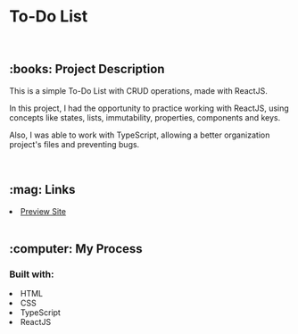 # To-Do List

<br/>
<h2>:books: Project Description</h2>
<p>This is a simple To-Do List with CRUD operations, made with ReactJS.</p>

<p>In this project, I had the opportunity to practice working with ReactJS, using concepts like states, lists, immutability, properties, components and keys.</p>
<p>Also, I was able to work with TypeScript, allowing a better organization project's files and preventing bugs.</p>

<br/>
<h2>:mag: Links</h2>
<li><a href="https://maricastroc-to-do-list.netlify.app/" target="_blank">Preview Site</a></li>
<br/>
<h2>:computer: My Process</h2>
<h3>Built with:</h3>
<li>HTML</li>
<li>CSS</li>
<li>TypeScript</li>
<li>ReactJS</li>
